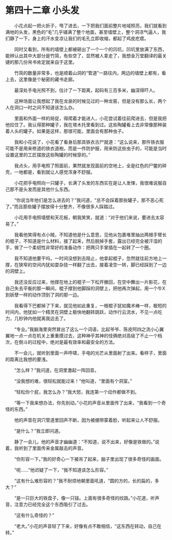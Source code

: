 # 第四十二章 小头发


　　小花点起一把火折子，甩了进去，一下把我们面前整片地域照亮，我们就看到满地的头发，黑色的“毛”几乎铺满了整个地面，甚至墙壁上，整个洞凉气逼人，我们静了一下，身上的汗水变凉让我们的毛孔立即收缩，都起了鸡皮疙瘩。

　　同时又看到，所有的墙壁上都被砸出了一个一个的凹坑，凹坑里放满了东西，能辨认出其中大部分是竹简，有些空了，显然被人拿走了，我想金万堂翻译的最关键的那几份帛书肯定就来自于这里。

　　竹简的数量非常多，也是顺着山洞的“管道”一路往内，两边的墙壁上都有，看上去，这里像是个秘密的藏书走廊。

　　最深处手电光照不到，估计了一下距离，起码有三百多米，幽深得吓人。

　　这种场面让我想起了我在龙泉的时候见过的一种龙窑，但是没有那么长，两个人在洞口一时之间不知道该怎么办。

　　里面和外面一样的局促，得爬着才能进人，小花尝试着往前爬进去，但是我把他拉住了。我认得那种罐子，我在塔木托里看到过。这些陶罐看上去非常像那种装着人头的罐子。如果是这样，那很可能，里面会有那种虫子。

　　我和小花说了，小花看了看身后那具铁衣古尸就道：“这么说来，那件铁衣服可能不是用来修道的铁衣道袍，而是一件防护服，用来防这些虫子的，可能是当时设置这里的工匠摆放这些陶罐的时候穿的。”

　　我点头，用手电照了照面前，果然就发现面前的空地上，全是红色的尸鳖的碎壳，一地都是，看到就让人感觉浑身不舒服。

　　小花把手电照向一只罐子，长满了头发的东西实在是让人发悚，我很难说服自己那不是头发而是其他什么东西。

　　“你说当年他们是怎么进去的？”我问道，“总不会踩着那些罐子，那不恶心死了。”而且那些罐子摆放得十分整齐，不像很多人踩踏过。

　　小花用手电照墙壁和天花板，朝我笑笑，就道：“对于他们来说，要进去太容易了。”

　　我看他笑得有点小贼，不知道他是什么意思，见他从包裹堆里抽出两根手臂长的棍子，不知道是什么材料，接了起釆，然后脱掉手套，露出已经完全被汗湿的手，做了一个柔韧性非常好的准备动作：把两只手掌插在一起转了一个圈。

　　我不知道他要干吗，一时间没想到去阻止，他拿起棍子，忽然就往前方地上一撑，在狭窄的空间内犹如耍杂技一样翻了出去，接着凌空一转，脚已经踩到了一边的洞壁上。

　　我还没反应过来，他撑在地上的棍子一下松开撤回，在空中舞出一片影花，在自己失去平衡的那一瞬间，棍子撑到他脚踩的洞壁上，把他再次弹起，用一个牛X到妖孽一样的动作顶到了洞的那一边。

　　我看得下巴都掉了下来，就见他如此重复，一根棍子犹如魔术棒一样，极短的时间内，他犹如一个精灵在洞壁上极快地翻转跳跃，动作行云流水，不见一点吃力，几秒钟内他就离我远去了。

　　“专业。”我脑海里突然冒出了这么一个词语，比起爷爷、陈皮阿四之流小心翼翼地一点一点在机关上重重摸过去，这种神乎其神的伎俩绝对高级了不止一个档次，在倒斗的过程中，绝对是最有效率和最安全的方法。

　　不一会儿，就听到里面一声呼啸，手电的光芒从里面射了出来。看样子，里面的距离比我想的要浅。

　　“怎么样？”我问道，在洞里激起一阵回音。

　　“没我想的难，很轻松就能过来！”他叫道，“里面有个洞室。”

　　“轻松你个屁，我怎么办？”我大怒，我连第一个动作都做不到。

　　“等一下我来想办法，你先别动。”小花的声音从里面传了出来，“我看到一个奇怪的东西。”

　　他的声音在洞穴管道里回声不断，因为被绷带蒙着脸，听起来让人不舒服。

　　“是什么？”我立即问道。

　　静了一会儿，他的声音才幽幽道：“不知道，说不出来，好像是铁做的。”说着，我听到了里面传来金属敲击的声音。

　　“你形容一下。”我的好奇心一下被吊了起来，脑子里出现了很多奇怪的画面。

　　“呃……”他迟疑了一下，“我不知道该怎么形容。”

　　“这有什么难形容的？”我不耐烦地朝里面吼道，“圆的方的，长的扁的，多大？”

　　“是一只巨大的铁盘子，像一只钹。上面有很多奇怪的纹路。”小花道，听声音，注意力已经完全这个东西吸引了过去。

　　“这有什么奇怪的？”

　　“老大。”小花的声音轻了下来，好像有点不敢相信，“这东西在转动，自己在转。”

